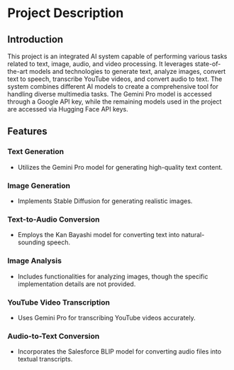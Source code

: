 # Project Description

## Introduction

This project is an integrated AI system capable of performing various tasks related to text, image, audio, and video processing. It leverages state-of-the-art models and technologies to generate text, analyze images, convert text to speech, transcribe YouTube videos, and convert audio to text. The system combines different AI models to create a comprehensive tool for handling diverse multimedia tasks. The Gemini Pro model is accessed through a Google API key, while the remaining models used in the project are accessed via Hugging Face API keys.

## Features

### Text Generation
- Utilizes the Gemini Pro model for generating high-quality text content.

### Image Generation
- Implements Stable Diffusion for generating realistic images.

### Text-to-Audio Conversion
- Employs the Kan Bayashi model for converting text into natural-sounding speech.

### Image Analysis
- Includes functionalities for analyzing images, though the specific implementation details are not provided.

### YouTube Video Transcription
- Uses Gemini Pro for transcribing YouTube videos accurately.

### Audio-to-Text Conversion
- Incorporates the Salesforce BLIP model for converting audio files into textual transcripts.


